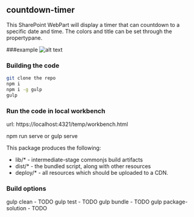 ## countdown-timer

This SharePoint WebPart will display a timer that can countdown to a specific date and time.
The colors and title can be set through the propertypane.

###example
![alt text](https://github.com/CreativeAcer/SPFxCountdownTimer/example.png)

### Building the code

```bash
git clone the repo
npm i
npm i -g gulp
gulp
```

### Run the code in local workbench
url: https://localhost:4321/temp/workbench.html

npm run serve
or
gulp serve


This package produces the following:

* lib/* - intermediate-stage commonjs build artifacts
* dist/* - the bundled script, along with other resources
* deploy/* - all resources which should be uploaded to a CDN.

### Build options

gulp clean - TODO
gulp test - TODO
gulp bundle - TODO
gulp package-solution - TODO
